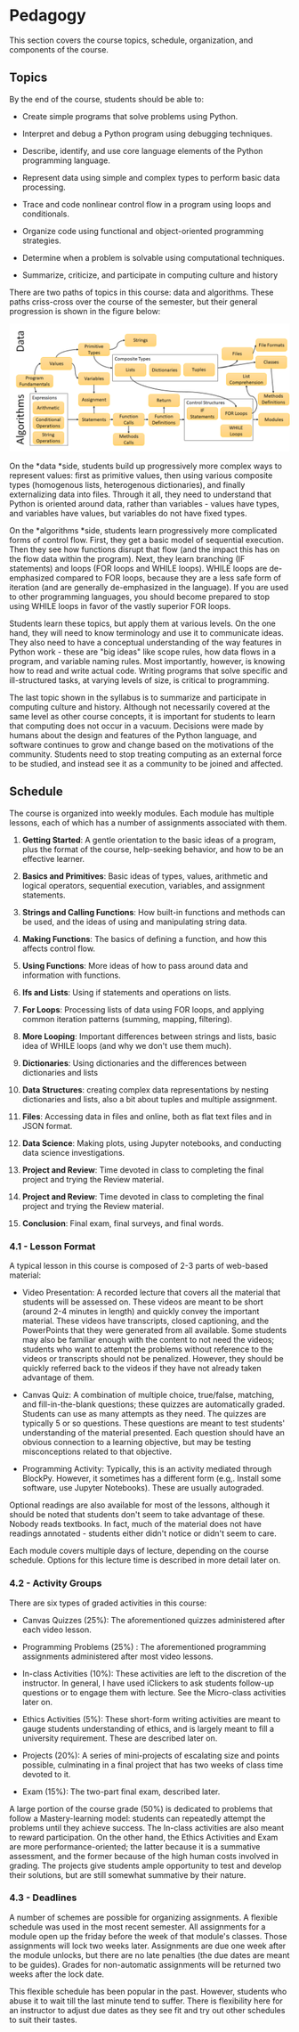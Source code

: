 Pedagogy
========

This section covers the course topics, schedule, organization, and components of the course.

Topics
------

By the end of the course, students should be able to:

* Create simple programs that solve problems using Python.

* Interpret and debug a Python program using debugging techniques.

* Describe, identify, and use core language elements of the Python programming language.

* Represent data using simple and complex types to perform basic data processing.

* Trace and code nonlinear control flow in a program using loops and conditionals.

* Organize code using functional and object-oriented programming strategies.

* Determine when a problem is solvable using computational techniques.

* Summarize, criticize, and participate in computing culture and history

There are two paths of topics in this course: data and algorithms. These paths criss-cross over the course of the semester, but their general progression is shown in the figure below:

![image alt text](images/ConceptMap.png)

On the *data *side, students build up progressively more complex ways to represent values: first as primitive values, then using various composite types (homogenous lists, heterogenous dictionaries), and finally externalizing data into files. Through it all, they need to understand that Python is oriented around data, rather than variables - values have types, and variables have values, but variables do not have fixed types.

On the *algorithms *side, students learn progressively more complicated forms of control flow. First, they get a basic model of sequential execution. Then they see how functions disrupt that flow (and the impact this has on the flow data within the program). Next, they learn branching (IF statements) and loops (FOR loops and WHILE loops). WHILE loops are de-emphasized compared to FOR loops, because they are a less safe form of iteration (and are generally de-emphasized in the language). If you are used to other programming languages, you should become prepared to stop using WHILE loops in favor of the vastly superior FOR loops.

Students learn these topics, but apply them at various levels. On the one hand, they will need to know terminology and use it to communicate ideas. They also need to have a conceptual understanding of the way features in Python work - these are "big ideas" like scope rules, how data flows in a program, and variable naming rules. Most importantly, however, is knowing how to read and write actual code. Writing programs that solve specific and ill-structured tasks, at varying levels of size, is critical to programming.

The last topic shown in the syllabus is to summarize and participate in computing culture and history. Although not necessarily covered at the same level as other course concepts, it is important for students to learn that computing does not occur in a vacuum. Decisions were made by humans about the design and features of the Python language, and software continues to grow and change based on the motivations of the community. Students need to stop treating computing as an external force to be studied, and instead see it as a community to be joined and affected.

Schedule
--------

The course is organized into weekly modules. Each module has multiple lessons, each of which has a number of assignments associated with them.

1. **Getting Started**: A gentle orientation to the basic ideas of a program, plus the format of the course, help-seeking behavior, and how to be an effective learner.

2. **Basics and Primitives**: Basic ideas of types, values, arithmetic and logical operators, sequential execution, variables, and assignment statements.

3. **Strings and Calling Functions**: How built-in functions and methods can be used, and the ideas of using and manipulating string data.

4. **Making Functions**: The basics of defining a function, and how this affects control flow.

5. **Using Functions**: More ideas of how to pass around data and information with functions.

6. **Ifs and Lists**: Using if statements and operations on lists.

7. **For Loops**: Processing lists of data using FOR loops, and applying common iteration patterns (summing, mapping, filtering).

8. **More Looping**: Important differences between strings and lists, basic idea of WHILE loops (and why we don't use them much).

9. **Dictionaries**: Using dictionaries and the differences between dictionaries and lists

10. **Data Structures**: creating complex data representations by nesting dictionaries and lists, also a bit about tuples and multiple assignment.

11. **Files**: Accessing data in files and online, both as flat text files and in JSON format.

12. **Data Science**: Making plots, using Jupyter notebooks, and conducting data science investigations.

13. **Project and Review**: Time devoted in class to completing the final project and trying the Review material.

14. **Project and Review**: Time devoted in class to completing the final project and trying the Review material.

15. **Conclusion**: Final exam, final surveys, and final words.

### 4.1 - Lesson Format

A typical lesson in this course is composed of 2-3 parts of web-based material:

* Video Presentation: A recorded lecture that covers all the material that students will be assessed on. These videos are meant to be short (around 2-4 minutes in length) and quickly convey the important material. These videos have transcripts, closed captioning, and the PowerPoints that they were generated from all available. Some students may also be familiar enough with the content to not need the videos; students who want to attempt the problems without reference to the videos or transcripts should not be penalized. However, they should be quickly referred back to the videos if they have not already taken advantage of them.

* Canvas Quiz: A combination of multiple choice, true/false, matching, and fill-in-the-blank questions; these quizzes are automatically graded. Students can use as many attempts as they need. The quizzes are typically 5 or so questions. These questions are meant to test students' understanding of the material presented. Each question should have an obvious connection to a learning objective, but may be testing misconceptions related to that objective. 

* Programming Activity: Typically, this is an activity mediated through BlockPy. However, it sometimes has a different form (e.g,. Install some software, use Jupyter Notebooks). These are usually autograded.

Optional readings are also available for most of the lessons, although it should be noted that students don't seem to take advantage of these. Nobody reads textbooks. In fact, much of the material does not have readings annotated - students either didn't notice or didn't seem to care.

Each module covers multiple days of lecture, depending on the course schedule. Options for this lecture time is described in more detail later on.

### 4.2 - Activity Groups

There are six types of graded activities in this course:

* Canvas Quizzes (25%): The aforementioned quizzes administered after each video lesson.

* Programming Problems (25%) : The aforementioned programming assignments administered after most video lessons.

* In-class Activities (10%): These activities are left to the discretion of the instructor. In general, I have used iClickers to ask students follow-up questions or to engage them with lecture. See the Micro-class activities later on.

* Ethics Activities (5%): These short-form writing activities are meant to gauge students understanding of ethics, and is largely meant to fill a university requirement. These are described later on.

* Projects (20%): A series of mini-projects of escalating size and points possible, culminating in a final project that has two weeks of class time devoted to it.

* Exam (15%): The two-part final exam, described later.

A large portion of the course grade (50%) is dedicated to problems that follow a Mastery-learning model: students can repeatedly attempt the problems until they achieve success. The In-class activities are also meant to reward participation. On the other hand, the Ethics Activities and Exam are more performance-oriented; the latter because it is a summative assessment, and the former because of the high human costs involved in grading. The projects give students ample opportunity to test and develop their solutions, but are still somewhat summative by their nature.

### 4.3 - Deadlines

A number of schemes are possible for organizing assignments. A flexible schedule was used in the most recent semester. All assignments for a module open up the friday before the week of that module's classes. Those assignments will lock two weeks later. Assignments are due one week after the module unlocks, but there are no late penalties (the due dates are meant to be guides). Grades for non-automatic assignments will be returned two weeks after the lock date.

This flexible schedule has been popular in the past. However, students who abuse it to wait till the last minute tend to suffer. There is flexibility here for an instructor to adjust due dates as they see fit and try out other schedules to suit their tastes.